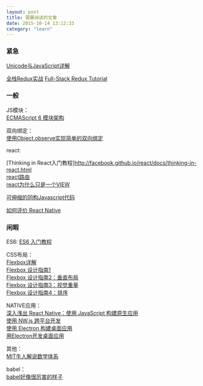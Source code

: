 ```yaml
---
layout: post
title: 需要阅读的文章
date: 2015-10-14 13:12:33
category: "learn"
--- 
```


###  紧急
[Unicode与JavaScript详解](http://www.ruanyifeng.com/blog/2014/12/unicode.html)  

[全栈Redux实战](http://blog.kazaff.me/2015/10/08/%5B%E8%AF%91%5D%E5%85%A8%E6%A0%88Redux%E5%AE%9E%E6%88%98/?hmsr=toutiao.io&utm_medium=toutiao.io&utm_source=toutiao.io)
[Full-Stack Redux Tutorial](http://teropa.info/blog/2015/09/10/full-stack-redux-tutorial.html)


###  一般

JS模块：  
[ECMAScript 6 模块架构](http://zhuanlan.zhihu.com/FrontendMagazine/20238288)

双向绑定：  
[使用Object.observe实现简单的双向绑定](http://zhuanlan.zhihu.com/FrontendMagazine/20047033)

react:  

[Thinking in React入门教程]http://facebook.github.io/react/docs/thinking-in-react.html  
[react路由](https://github.com/rackt/react-router)  
[react为什么只是一个VIEW](http://rauchg.com/2015/pure-ui/)



[可伸缩的同构Javascript代码](http://efe.baidu.com/blog/isomorphic/)

[如何评价 React Native](http://www.zhihu.com/question/27852694)


###  闲暇

ES6:
[ES6 入门教程](http://es6.ruanyifeng.com/#docs/number)

CSS布局：  
[Flexbox详解](http://segmentfault.com/a/1190000002910324)  
[Flexbox 设计指南1](http://zhuanlan.zhihu.com/FrontendMagazine/19955794)  
[Flexbox 设计指南2：垂直布局](http://zhuanlan.zhihu.com/FrontendMagazine/19978387)  
[Flexbox 设计指南3：视觉重量](http://zhuanlan.zhihu.com/FrontendMagazine/20028127)  
[Flexbox 设计指南4：排序](http://zhuanlan.zhihu.com/FrontendMagazine/20077787)  

NATIVE应用：  
[深入浅出 React Native：使用 JavaScript 构建原生应用](http://zhuanlan.zhihu.com/FrontendMagazine/19996445)  
[使用 NW.js 跨平台开发](http://zhuanlan.zhihu.com/FrontendMagazine/20070166)  
[使用 Electron 构建桌面应用](http://zhuanlan.zhihu.com/FrontendMagazine/20225295)  
[用Electron开发桌面应用](http://get.ftqq.com/7870.get/)  

其他：  
[MIT牛人解说数学体系](http://www.penglixun.com/study/science/mit_math_system.html?hmsr=toutiao.io&utm_medium=toutiao.io&utm_source=toutiao.io)  

babel：  
[babel好像很厉害的样子](http://babeljs.io)  



